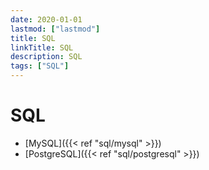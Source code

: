 ```yaml
---
date: 2020-01-01
lastmod: ["lastmod"]
title: SQL
linkTitle: SQL
description: SQL
tags: ["SQL"]
---
```


# SQL

- [MySQL]({{< ref "sql/mysql" >}})
- [PostgreSQL]({{< ref "sql/postgresql" >}})